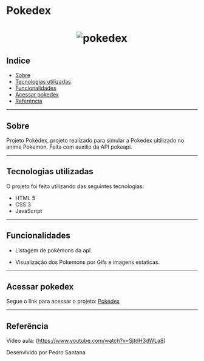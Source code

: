 # Pokedex
<h1 align="center">
<img src="https://cdn.discordapp.com/attachments/1113816777483370506/1114181976719638659/image.png" alt="pokedex" class="pokedex">
</h1>

## Indice

- [Sobre](#sobre)
- [Tecnologias utilizadas](#tecnologias-utilizadas)
- [Funcionalidades](#Funcionalidades)
- [Acessar pokedex](#Acessar-pokedex)
- [Referência](#Referência)

---

## Sobre
Projeto Pokédex, projeto realizado para simular a Pokedex ultilizado no anime Pokemon.
Feita com auxilio da API pokeapi.

---

## Tecnologias utilizadas
O projeto foi feito utilizando das seguintes tecnologias:

- HTML 5
- CSS 3
- JavaScript

---

## Funcionalidades

- Listagem de pokémons da api.

- Visualização dos Pokemons por Gifs e imagens estaticas.

---

## Acessar pokedex

Segue o link para acessar o projeto: [Pokédex](https://pokedex-marcelones.vercel.app/)

---

## Referência

Video aula: (https://www.youtube.com/watch?v=SjtdH3dWLa8)


Desenvlvido por Pedro Santana
